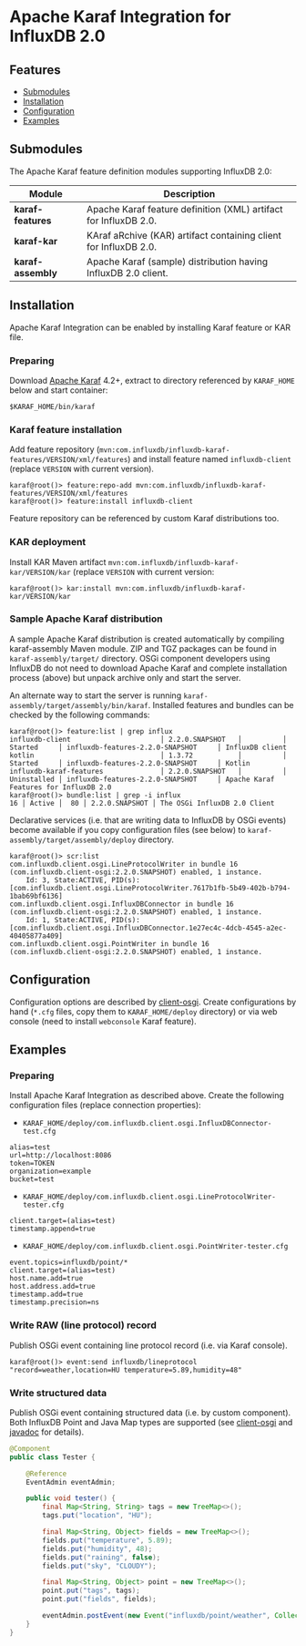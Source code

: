 # Apache Karaf Integration for InfluxDB 2.0

## Features

- [Submodules](#submodules)
- [Installation](#installation)
- [Configuration](#configuration)
- [Examples](#examples)

## Submodules

The Apache Karaf feature definition modules supporting InfluxDB 2.0:

| Module | Description |
| --- | --- |
| **karaf-features** | Apache Karaf feature definition (XML) artifact for InfluxDB 2.0. |
| **karaf-kar**      | KAraf aRchive (KAR) artifact containing client for InfluxDB 2.0. |
| **karaf-assembly** | Apache Karaf (sample) distribution having InfluxDB 2.0 client. |

## Installation

Apache Karaf Integration can be enabled by installing Karaf feature or KAR file.

### Preparing

Download [Apache Karaf](http://karaf.apache.org/download.html) 4.2+, extract to directory referenced by `KARAF_HOME` below and start container:

```
$KARAF_HOME/bin/karaf
```

### Karaf feature installation

Add feature repository (`mvn:com.influxdb/influxdb-karaf-features/VERSION/xml/features`) and install feature named `influxdb-client` (replace `VERSION` with current version).

```
karaf@root()> feature:repo-add mvn:com.influxdb/influxdb-karaf-features/VERSION/xml/features
karaf@root()> feature:install influxdb-client
```

Feature repository can be referenced by custom Karaf distributions too.

### KAR deployment

Install KAR Maven artifact `mvn:com.influxdb/influxdb-karaf-kar/VERSION/kar` (replace `VERSION` with current version:

```
karaf@root()> kar:install mvn:com.influxdb/influxdb-karaf-kar/VERSION/kar
```

### Sample Apache Karaf distribution

A sample Apache Karaf distribution is created automatically by compiling karaf-assembly Maven module. ZIP and TGZ packages can be found in `karaf-assembly/target/` directory. OSGi component developers using InfluxDB do not need to download Apache Karaf and complete installation process (above) but unpack archive only and start the server.

An alternate way to start the server is running `karaf-assembly/target/assembly/bin/karaf`. Installed features and bundles can be checked by the following commands:

```
karaf@root()> feature:list | grep influx
influxdb-client                      │ 2.2.0.SNAPSHOT   │          │ Started     │ influxdb-features-2.2.0-SNAPSHOT     │ InfluxDB client
kotlin                               │ 1.3.72           │          │ Started     │ influxdb-features-2.2.0-SNAPSHOT     │ Kotlin
influxdb-karaf-features              │ 2.2.0.SNAPSHOT   │          │ Uninstalled │ influxdb-features-2.2.0-SNAPSHOT     │ Apache Karaf Features for InfluxDB 2.0
karaf@root()> bundle:list | grep -i influx
16 │ Active │  80 │ 2.2.0.SNAPSHOT │ The OSGi InfluxDB 2.0 Client
```

Declarative services (i.e. that are writing data to InfluxDB by OSGi events) become available if you copy configuration files (see below) to `karaf-assembly/target/assembly/deploy` directory.

```
karaf@root()> scr:list 
com.influxdb.client.osgi.LineProtocolWriter in bundle 16 (com.influxdb.client-osgi:2.2.0.SNAPSHOT) enabled, 1 instance.
    Id: 3, State:ACTIVE, PID(s): [com.influxdb.client.osgi.LineProtocolWriter.7617b1fb-5b49-402b-b794-1bab69bf6136]
com.influxdb.client.osgi.InfluxDBConnector in bundle 16 (com.influxdb.client-osgi:2.2.0.SNAPSHOT) enabled, 1 instance.
    Id: 1, State:ACTIVE, PID(s): [com.influxdb.client.osgi.InfluxDBConnector.1e27ec4c-4dcb-4545-a2ec-40405877a409]
com.influxdb.client.osgi.PointWriter in bundle 16 (com.influxdb.client-osgi:2.2.0.SNAPSHOT) enabled, 1 instance.
```

## Configuration

Configuration options are described by [client-osgi](../client-osgi/README.md). Create configurations by hand (`*.cfg` files, copy them to `KARAF_HOME/deploy` directory) or via web console (need to install `webconsole` Karaf feature).

## Examples

### Preparing

Install Apache Karaf Integration as described above. Create the following configuration files (replace connection properties):

- `KARAF_HOME/deploy/com.influxdb.client.osgi.InfluxDBConnector-test.cfg`
```
alias=test
url=http://localhost:8086
token=TOKEN
organization=example
bucket=test
```

- `KARAF_HOME/deploy/com.influxdb.client.osgi.LineProtocolWriter-tester.cfg`
```
client.target=(alias=test)
timestamp.append=true
```

- `KARAF_HOME/deploy/com.influxdb.client.osgi.PointWriter-tester.cfg`
```
event.topics=influxdb/point/*
client.target=(alias=test)
host.name.add=true
host.address.add=true
timestamp.add=true
timestamp.precision=ns
```

### Write RAW (line protocol) record

Publish OSGi event containing line protocol record (i.e. via Karaf console).

```
karaf@root()> event:send influxdb/lineprotocol "record=weather,location=HU temperature=5.89,humidity=48"
```

### Write structured data

Publish OSGi event containing structured data (i.e. by custom component). Both InfluxDB Point and Java Map types are supported (see [client-osgi](../client-osgi/README.md) and [javadoc](https://influxdata.github.io/influxdb-client-java/influxdb-client-osgi/apidocs/index.html) for details).

```java
@Component
public class Tester {

    @Reference
    EventAdmin eventAdmin;

    public void tester() {
        final Map<String, String> tags = new TreeMap<>();
        tags.put("location", "HU");

        final Map<String, Object> fields = new TreeMap<>();
        fields.put("temperature", 5.89);
        fields.put("humidity", 48);
        fields.put("raining", false);
        fields.put("sky", "CLOUDY");

        final Map<String, Object> point = new TreeMap<>();
        point.put("tags", tags);
        point.put("fields", fields);

        eventAdmin.postEvent(new Event("influxdb/point/weather", Collections.singletonMap("point", point)));
    }
}
```